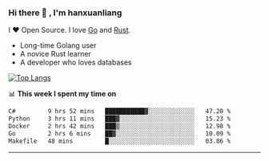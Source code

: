### Hi there 👋 , I'm hanxuanliang

<!--
**hanxuanliang/hanxuanliang** is a ✨ _special_ ✨ repository because its `README.md` (this file) appears on your GitHub profile.

Here are some ideas to get you started:

- 🔭 I’m currently working on ...
- 🌱 I’m currently learning ...
- 👯 I’m looking to collaborate on ...
- 🤔 I’m looking for help with ...
- 💬 Ask me about ...
- 📫 How to reach me: ...
- 😄 Pronouns: ...
- ⚡ Fun fact: ...
-->
I ❤ Open Source. I love [Go](https://golang.org) and [Rust](https://www.rust-lang.org/zh-CN/).

* Long-time Golang user
* A novice Rust learner
* A developer who loves databases

[![Top Langs](https://github-readme-stats.vercel.app/api?username=hanxuanliang&show_icons=true&count_private=true&line_height=40)](https://github.com/anuraghazra/github-readme-stats)

📊 **This week I spent my time on**
<!--START_SECTION:waka-->

```txt
C#         9 hrs 52 mins   ███████████▓░░░░░░░░░░░░░   47.20 %
Python     3 hrs 11 mins   ███▓░░░░░░░░░░░░░░░░░░░░░   15.23 %
Docker     2 hrs 42 mins   ███▒░░░░░░░░░░░░░░░░░░░░░   12.98 %
Go         2 hrs 6 mins    ██▓░░░░░░░░░░░░░░░░░░░░░░   10.09 %
Makefile   48 mins         █░░░░░░░░░░░░░░░░░░░░░░░░   03.86 %
```

<!--END_SECTION:waka-->

***
